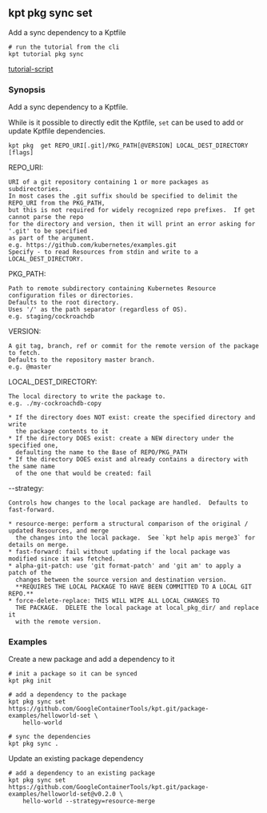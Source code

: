 ## kpt pkg sync set

Add a sync dependency to a Kptfile

<link rel="stylesheet" type="text/css" href="/kpt/gifs/asciinema-player.css" />
<asciinema-player src="/kpt/gifs/pkg-sync.cast" speed="1" theme="solarized-dark" cols="100" rows="26" font-size="medium" idle-time-limit="1"></asciinema-player>
<script src="/kpt/gifs/asciinema-player.js"></script>

    # run the tutorial from the cli
    kpt tutorial pkg sync

[tutorial-script]

### Synopsis

Add a sync dependency to a Kptfile.

While is it possible to directly edit the Kptfile, `set` can be used to add or update
Kptfile dependencies.

    kpt pkg  get REPO_URI[.git]/PKG_PATH[@VERSION] LOCAL_DEST_DIRECTORY [flags]

  REPO_URI:

    URI of a git repository containing 1 or more packages as subdirectories.
    In most cases the .git suffix should be specified to delimit the REPO_URI from the PKG_PATH,
    but this is not required for widely recognized repo prefixes.  If get cannot parse the repo
    for the directory and version, then it will print an error asking for '.git' to be specified
    as part of the argument.
    e.g. https://github.com/kubernetes/examples.git
    Specify - to read Resources from stdin and write to a LOCAL_DEST_DIRECTORY.

  PKG_PATH:

    Path to remote subdirectory containing Kubernetes Resource configuration files or directories.
    Defaults to the root directory.
    Uses '/' as the path separator (regardless of OS).
    e.g. staging/cockroachdb

  VERSION:

    A git tag, branch, ref or commit for the remote version of the package to fetch.
    Defaults to the repository master branch.
    e.g. @master

  LOCAL_DEST_DIRECTORY:

    The local directory to write the package to.
    e.g. ./my-cockroachdb-copy

    * If the directory does NOT exist: create the specified directory and write
      the package contents to it
    * If the directory DOES exist: create a NEW directory under the specified one,
      defaulting the name to the Base of REPO/PKG_PATH
    * If the directory DOES exist and already contains a directory with the same name
      of the one that would be created: fail

  --strategy:

    Controls how changes to the local package are handled.  Defaults to fast-forward.

    * resource-merge: perform a structural comparison of the original / updated Resources, and merge
	  the changes into the local package.  See `kpt help apis merge3` for details on merge.
    * fast-forward: fail without updating if the local package was modified since it was fetched.
    * alpha-git-patch: use 'git format-patch' and 'git am' to apply a patch of the
      changes between the source version and destination version.
      **REQUIRES THE LOCAL PACKAGE TO HAVE BEEN COMMITTED TO A LOCAL GIT REPO.**
    * force-delete-replace: THIS WILL WIPE ALL LOCAL CHANGES TO
      THE PACKAGE.  DELETE the local package at local_pkg_dir/ and replace it
      with the remote version.

### Examples

  Create a new package and add a dependency to it

    # init a package so it can be synced
    kpt pkg init

    # add a dependency to the package
    kpt pkg sync set https://github.com/GoogleContainerTools/kpt.git/package-examples/helloworld-set \
        hello-world

    # sync the dependencies
    kpt pkg sync .

  Update an existing package dependency

    # add a dependency to an existing package
    kpt pkg sync set https://github.com/GoogleContainerTools/kpt.git/package-examples/helloworld-set@v0.2.0 \
        hello-world --strategy=resource-merge

[tutorial-script]: ../gifs/pkg-sync.sh
